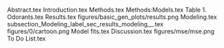 Abstract.tex
Introduction.tex
Methods.tex
Methods:Models.tex
Table 1. Odorants.tex
Results.tex
figures/basic_gen_plots/results.png
Modeling.tex
subsection_Modeling_label_sec_results_modeling__.tex
figures/0/cartoon.png
Model fits.tex
Discussion.tex
figures/mse/mse.png
To Do List.tex